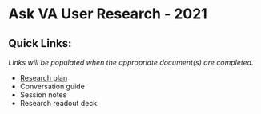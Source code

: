 # Ask VA User Research - 2021

## Quick Links:

*Links will be populated when the appropriate document(s) are completed.*

- [Research plan](https://github.com/department-of-veterans-affairs/va.gov-team/blob/master/products/iris/research/ava/research-plan.md)
- Conversation guide
- Session notes
- Research readout deck

